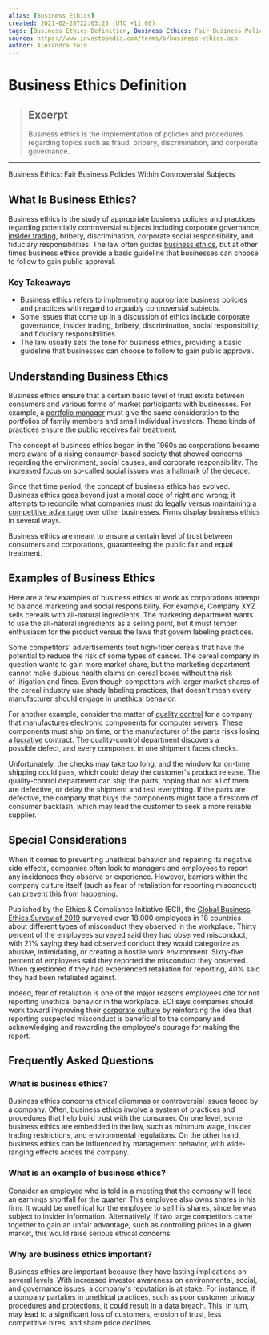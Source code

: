 ```yaml
---
alias: [Business Ethics]
created: 2021-02-28T22:03:25 (UTC +11:00)
tags: [Business Ethics Definition, Business Ethics: Fair Business Policies Within Controversial Subjects]
source: https://www.investopedia.com/terms/b/business-ethics.asp
author: Alexandra Twin
---
```


# Business Ethics Definition

> ## Excerpt
> Business ethics is the implementation of policies and procedures regarding topics such as fraud, bribery, discrimination, and corporate governance.

---

Business Ethics: Fair Business Policies Within Controversial Subjects
## What Is Business Ethics?

Business ethics is the study of appropriate business policies and practices regarding potentially controversial subjects including corporate governance, [insider trading](https://www.investopedia.com/terms/i/insidertrading.asp), bribery, discrimination, corporate social responsibility, and fiduciary responsibilities. The law often guides [business ethics](https://www.investopedia.com/ask/answers/040815/why-are-business-ethics-important.asp), but at other times business ethics provide a basic guideline that businesses can choose to follow to gain public approval.

### Key Takeaways

-   Business ethics refers to implementing appropriate business policies and practices with regard to arguably controversial subjects.
-   Some issues that come up in a discussion of ethics include corporate governance, insider trading, bribery, discrimination, social responsibility, and fiduciary responsibilities.
-   The law usually sets the tone for business ethics, providing a basic guideline that businesses can choose to follow to gain public approval.

## Understanding Business Ethics

Business ethics ensure that a certain basic level of trust exists between consumers and various forms of market participants with businesses. For example, a [portfolio manager](https://www.investopedia.com/terms/p/portfoliomanager.asp) must give the same consideration to the portfolios of family members and small individual investors. These kinds of practices ensure the public receives fair treatment.

The concept of business ethics began in the 1960s as corporations became more aware of a rising consumer-based society that showed concerns regarding the environment, social causes, and corporate responsibility. The increased focus on so-called social issues was a hallmark of the decade.

Since that time period, the concept of business ethics has evolved. Business ethics goes beyond just a moral code of right and wrong; it attempts to reconcile what companies must do legally versus maintaining a [competitive advantage](https://www.investopedia.com/terms/c/competitive_advantage.asp) over other businesses. Firms display business ethics in several ways.

Business ethics are meant to ensure a certain level of trust between consumers and corporations, guaranteeing the public fair and equal treatment.

## Examples of Business Ethics

Here are a few examples of business ethics at work as corporations attempt to balance marketing and social responsibility. For example, Company XYZ sells cereals with all-natural ingredients. The marketing department wants to use the all-natural ingredients as a selling point, but it must temper enthusiasm for the product versus the laws that govern labeling practices.

Some competitors' advertisements tout high-fiber cereals that have the potential to reduce the risk of some types of cancer. The cereal company in question wants to gain more market share, but the marketing department cannot make dubious health claims on cereal boxes without the risk of litigation and fines. Even though competitors with larger market shares of the cereal industry use shady labeling practices, that doesn't mean every manufacturer should engage in unethical behavior.

For another example, consider the matter of [quality control](https://www.investopedia.com/terms/q/quality-control.asp) for a company that manufactures electronic components for computer servers. These components must ship on time, or the manufacturer of the parts risks losing a [lucrative](https://www.investopedia.com/terms/l/lucrative.asp) contract. The quality-control department discovers a possible defect, and every component in one shipment faces checks.

Unfortunately, the checks may take too long, and the window for on-time shipping could pass, which could delay the customer's product release. The quality-control department can ship the parts, hoping that not all of them are defective, or delay the shipment and test everything. If the parts are defective, the company that buys the components might face a firestorm of consumer backlash, which may lead the customer to seek a more reliable supplier.

## Special Considerations

When it comes to preventing unethical behavior and repairing its negative side effects, companies often look to managers and employees to report any incidences they observe or experience. However, barriers within the company culture itself (such as fear of retaliation for reporting misconduct) can prevent this from happening.

Published by the Ethics & Compliance Initiative (ECI), the [Global Business Ethics Survey of 2019](https://www.ethics.org/workplace-behavior-business-ethics-compliance-report-2019/) surveyed over 18,000 employees in 18 countries about different types of misconduct they observed in the workplace. Thirty percent of the employees surveyed said they had observed misconduct, with 21% saying they had observed conduct they would categorize as abusive, intimidating, or creating a hostile work environment. Sixty-five percent of employees said they reported the misconduct they observed. When questioned if they had experienced retaliation for reporting, 40% said they had been retaliated against.

Indeed, fear of retaliation is one of the major reasons employees cite for not reporting unethical behavior in the workplace. ECI says companies should work toward improving their [corporate culture](https://www.investopedia.com/terms/c/corporate-culture.asp) by reinforcing the idea that reporting suspected misconduct is beneficial to the company and acknowledging and rewarding the employee's courage for making the report.

## Frequently Asked Questions

### What is business ethics?

Business ethics concerns ethical dilemmas or controversial issues faced by a company. Often, business ethics involve a system of practices and procedures that help build trust with the consumer. On one level, some business ethics are embedded in the law, such as minimum wage, insider trading restrictions, and environmental regulations. On the other hand, business ethics can be influenced by management behavior, with wide-ranging effects across the company.

### What is an example of business ethics?

Consider an employee who is told in a meeting that the company will face an earnings shortfall for the quarter. This employee also owns shares in his firm. It would be unethical for the employee to sell his shares, since he was subject to insider information. Alternatively, if two large competitors came together to gain an unfair advantage, such as controlling prices in a given market, this would raise serious ethical concerns.

### Why are business ethics important?

Business ethics are important because they have lasting implications on several levels. With increased investor awareness on environmental, social, and governance issues, a company's reputation is at stake. For instance, if a company partakes in unethical practices, such as poor customer privacy procedures and protections, it could result in a data breach. This, in turn, may lead to a significant loss of customers, erosion of trust, less competitive hires, and share price declines.
